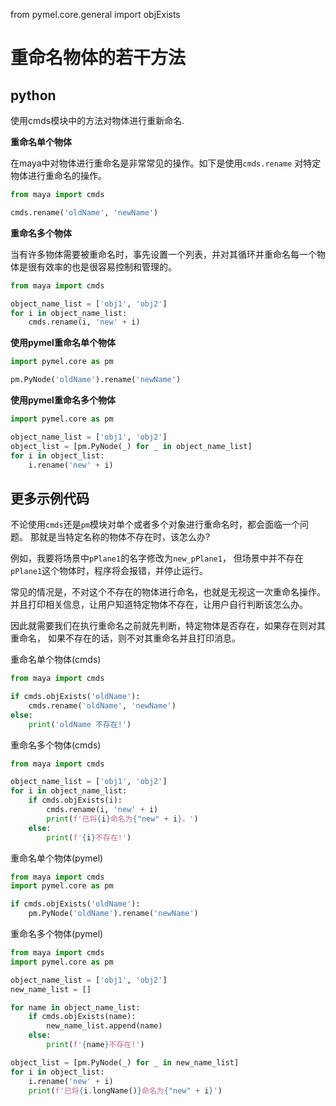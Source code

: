from pymel.core.general import objExists

# 重命名物体的若干方法

## python

使用cmds模块中的方法对物体进行重新命名.

**重命名单个物体**

在maya中对物体进行重命名是非常常见的操作。如下是使用`cmds.rename`
对特定物体进行重命名的操作。

```python
from maya import cmds

cmds.rename('oldName', 'newName')
```

**重命名多个物体**

当有许多物体需要被重命名时，事先设置一个列表，并对其循环并重命名每一个物体是很有效率的也是很容易控制和管理的。

```python
from maya import cmds

object_name_list = ['obj1', 'obj2']
for i in object_name_list:
    cmds.rename(i, 'new' + i)
```

**使用pymel重命名单个物体**

```python
import pymel.core as pm

pm.PyNode('oldName').rename('newName')
```

**使用pymel重命名多个物体**

```python
import pymel.core as pm

object_name_list = ['obj1', 'obj2']
object_list = [pm.PyNode(_) for _ in object_name_list]
for i in object_list:
    i.rename('new' + i)
```

## 更多示例代码

不论使用`cmds`还是`pm`模块对单个或者多个对象进行重命名时，都会面临一个问题。
那就是当特定名称的物体不存在时，该怎么办?

例如，我要将场景中`pPlane1`的名字修改为`new_pPlane1`，
但场景中并不存在`pPlane1`这个物体时，程序将会报错，并停止运行。

常见的情况是，不对这个不存在的物体进行命名，也就是无视这一次重命名操作。
并且打印相关信息，让用户知道特定物体不存在，让用户自行判断该怎么办。

因此就需要我们在执行重命名之前就先判断，特定物体是否存在，如果存在则对其重命名，
如果不存在的话，则不对其重命名并且打印消息。

重命名单个物体(cmds)

```python
from maya import cmds

if cmds.objExists('oldName'):
    cmds.rename('oldName', 'newName')
else:
    print('oldName 不存在!')
```

重命名多个物体(cmds)

```python
from maya import cmds

object_name_list = ['obj1', 'obj2']
for i in object_name_list:
    if cmds.objExists(i):
        cmds.rename(i, 'new' + i)
        print(f'已将{i}命名为{"new" + i}。')
    else:
        print(f'{i}不存在!')
```

重命名单个物体(pymel)

```python
from maya import cmds
import pymel.core as pm

if cmds.objExists('oldName'):
    pm.PyNode('oldName').rename('newName')
```

重命名多个物体(pymel)

```python
from maya import cmds
import pymel.core as pm

object_name_list = ['obj1', 'obj2']
new_name_list = []

for name in object_name_list:
    if cmds.objExists(name):
        new_name_list.append(name)
    else:
        print(f'{name}不存在!')

object_list = [pm.PyNode(_) for _ in new_name_list]
for i in object_list:
    i.rename('new' + i)
    print(f'已将{i.longName()}命名为{"new" + i}')
```

